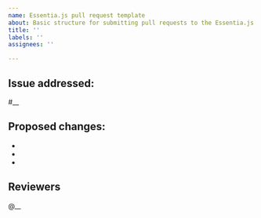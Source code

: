 ```yaml
---
name: Essentia.js pull request template
about: Basic structure for submitting pull requests to the Essentia.js repository.
title: ''
labels: ''
assignees: ''

---
```


## Issue addressed:
\#__

## Proposed changes:
- 
- 
- 

## Reviewers
@__
